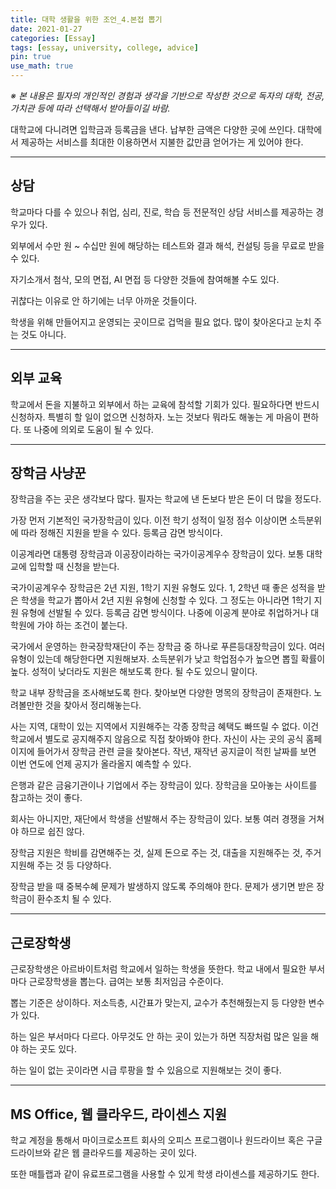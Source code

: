 ```yaml
---
title: 대학 생활을 위한 조언_4.본접 뽑기
date: 2021-01-27
categories: [Essay]
tags: [essay, university, college, advice]
pin: true
use_math: true
---
```


_※ 본 내용은 필자의 개인적인 경험과 생각을 기반으로 작성한 것으로 독자의 대학, 전공, 가치관 등에 따라 선택해서 받아들이길 바람._  

대학교에 다니려면 입학금과 등록금을 낸다. 납부한 금액은 다양한 곳에 쓰인다. 대학에서 제공하는 서비스를 최대한 이용하면서 지불한 값만큼 얻어가는 게 있어야 한다.

***

## __상담__

학교마다 다를 수 있으나 취업, 심리, 진로, 학습 등 전문적인 상담 서비스를 제공하는 경우가 있다.

외부에서 수만 원 ~ 수십만 원에 해당하는 테스트와 결과 해석, 컨설팅 등을 무료로 받을 수 있다.

자기소개서 첨삭, 모의 면접, AI 면접 등 다양한 것들에 참여해볼 수도 있다.

귀찮다는 이유로 안 하기에는 너무 아까운 것들이다.

학생을 위해 만들어지고 운영되는 곳이므로 겁먹을 필요 없다. 많이 찾아온다고 눈치 주는 것도 아니다.

***

## __외부 교육__

학교에서 돈을 지불하고 외부에서 하는 교육에 참석할 기회가 있다. 필요하다면 반드시 신청하자. 특별히 할 일이 없으면 신청하자. 노는 것보다 뭐라도 해놓는 게 마음이 편하다. 또 나중에 의외로 도움이 될 수 있다.

***

## __장학금 사냥꾼__

장학금을 주는 곳은 생각보다 많다. 필자는 학교에 낸 돈보다 받은 돈이 더 많을 정도다.

가장 먼저 기본적인 국가장학금이 있다. 이전 학기 성적이 일정 점수 이상이면 소득분위에 따라 정해진 지원을 받을 수  있다. 등록금 감면 방식이다.

이공계라면 대통령 장학금과 이공장이라하는 국가이공계우수 장학금이 있다. 보통 대학교에 입학할 때 신청을 받는다.

국가이공계우수 장학금은 2년 지원, 1학기 지원 유형도 있다. 1, 2학년 때 좋은 성적을 받은 학생을 학교가 뽑아서 2년 지원 유형에 신청할 수 있다. 그 정도는 아니라면 1학기 지원 유형에 선발될 수 있다. 등록금 감면 방식이다. 나중에 이공계 분야로 취업하거나 대학원에 가야 하는 조건이 붙는다.

국가에서 운영하는 한국장학재단이 주는 장학금 중 하나로 푸른등대장학금이 있다. 여러 유형이 있는데 해당한다면 지원해보자. 소득분위가 낮고 학업점수가 높으면 뽑힐 확률이 높다. 성적이 낮더라도 지원은 해보도록 한다. 될 수도 있으니 말이다.

학교 내부 장학금을 조사해보도록 한다. 찾아보면 다양한 명목의 장학금이 존재한다. 노려볼만한 것을 찾아서 정리해놓는다.

사는 지역, 대학이 있는 지역에서 지원해주는 각종 장학금 혜택도 빠뜨릴 수 없다. 이건 학교에서 별도로 공지해주지 않음으로 직접 찾아봐야 한다. 자신이 사는 곳의 공식 홈페이지에 들어가서 장학금 관련 글을 찾아본다. 작년, 재작년 공지글이 적힌 날짜를 보면 이번 연도에 언제 공지가 올라올지 예측할 수 있다.

은행과 같은 금융기관이나 기업에서 주는 장학금이 있다. 장학금을 모아놓는 사이트를 참고하는 것이 좋다.

회사는 아니지만, 재단에서 학생을 선발해서 주는 장학금이 있다. 보통 여러 경쟁을 거쳐야 하므로 쉽진 않다.

장학금 지원은 학비를 감면해주는 것, 실제 돈으로 주는 것, 대출을 지원해주는 것, 주거 지원해 주는 것 등 다양하다.

장학금 받을 때 중복수혜 문제가 발생하지 않도록 주의해야 한다. 문제가 생기면 받은 장학금이 환수조치 될 수 있다.

***

## __근로장학생__

근로장학생은 아르바이트처럼 학교에서 일하는 학생을 뜻한다. 학교 내에서 필요한 부서마다 근로장학생을 뽑는다. 급여는 보통 최저임금 수준이다.

뽑는 기준은 상이하다. 저소득층, 시간표가 맞는지, 교수가 추천해줬는지 등 다양한 변수가 있다.

하는 일은 부서마다 다르다. 아무것도 안 하는 곳이 있는가 하면 직장처럼 많은 일을 해야 하는 곳도 있다.

하는 일이 없는 곳이라면 시급 루팡을 할 수 있음으로 지원해보는 것이 좋다.

***

## __MS Office, 웹 클라우드, 라이센스 지원__

학교 계정을 통해서 마이크로소프트 회사의 오피스 프로그램이나 원드라이브 혹은 구글 드라이브와 같은 웹 클라우드를 제공하는 곳이 있다.

또한 매틀랩과 같이 유료프로그램을 사용할 수 있게 학생 라이센스를 제공하기도 한다.
